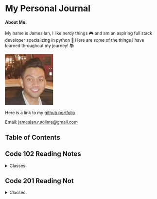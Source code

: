 # My Personal Journal

#### About Me:
My name is James Ian, I like nerdy things 🎮 and am an aspiring full stack developer specializing in python 🐍 
Here are some of the things I have learned throughout my journey! 📚

![Itsa me James Ian](picture_resume_small.jpg)

Here is a link to my [github portfolio](https://github.com/jamesCodes808)

Email: [jamesian.r.solima@gmail.com](mailto:jamesian.r.solima@gmail.com) 


## Table of Contents

## Code 102 Reading Notes
<details closed><summary>Classes</summary>

<a href='102/learning-markdown.md'>Class 1</a>
<br>
<a href='102/the-coders-computer.md'>Class 2</a>
<br>
<a href='102/revisions-and-the-cloud.md'>Class 3</a>
<br>
<a href='102/structure-web-pages-with-html.md'>Class 4</a>
<br>
<a href='102/design-web-pages-with-css.md'>Class 5</a>
<br>
<a href='102/dynamic-webpages-with-javascript.md'>Class 6</a>
<br>
<a href='102/programming-with-javascript.md'>Class 7</a>
<br>
<a href='102/operators-and-loops.md'>Class 8</a>
<br>

</details>

## Code 201 Reading Not
<details closed><summary>Classes</summary>

<a href='#'>Class 1</a>
<br>
<a href='#'>Class 2</a>
<br>
<a href='#'>Class 3</a>
<br>
<a href='#'>Class 4</a>
<br>
<a href='#'>Class 5</a>
<br>
<a href='#'>Class 6</a>
<br>
<a href='#'>Class 7</a>
<br>
<a href='#'>Class 8</a>
<br>
<a href='#'>Class 9</a>
<br>
<a href='#'>Class 10</a>
<br>
<a href='#'>Class 11</a>
<br>
<a href='#'>Class 12</a>
<br>
<a href='#'>Class 13</a>
<br>
<a href='#'>Class 14</a>
<br>
<a href='#'>Class 15</a>
<br>




</details>


